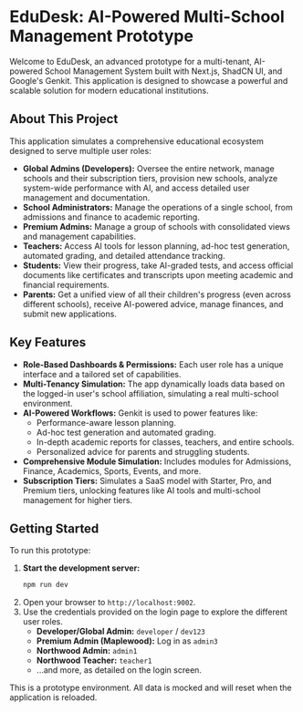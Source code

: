 
# EduDesk: AI-Powered Multi-School Management Prototype

Welcome to EduDesk, an advanced prototype for a multi-tenant, AI-powered School Management System built with Next.js, ShadCN UI, and Google's Genkit. This application is designed to showcase a powerful and scalable solution for modern educational institutions.

## About This Project

This application simulates a comprehensive educational ecosystem designed to serve multiple user roles:

-   **Global Admins (Developers):** Oversee the entire network, manage schools and their subscription tiers, provision new schools, analyze system-wide performance with AI, and access detailed user management and documentation.
-   **School Administrators:** Manage the operations of a single school, from admissions and finance to academic reporting.
-   **Premium Admins:** Manage a group of schools with consolidated views and management capabilities.
-   **Teachers:** Access AI tools for lesson planning, ad-hoc test generation, automated grading, and detailed attendance tracking.
-   **Students:** View their progress, take AI-graded tests, and access official documents like certificates and transcripts upon meeting academic and financial requirements.
-   **Parents:** Get a unified view of all their children's progress (even across different schools), receive AI-powered advice, manage finances, and submit new applications.

## Key Features

-   **Role-Based Dashboards & Permissions:** Each user role has a unique interface and a tailored set of capabilities.
-   **Multi-Tenancy Simulation:** The app dynamically loads data based on the logged-in user's school affiliation, simulating a real multi-school environment.
-   **AI-Powered Workflows:** Genkit is used to power features like:
    -   Performance-aware lesson planning.
    -   Ad-hoc test generation and automated grading.
    -   In-depth academic reports for classes, teachers, and entire schools.
    -   Personalized advice for parents and struggling students.
-   **Comprehensive Module Simulation:** Includes modules for Admissions, Finance, Academics, Sports, Events, and more.
-   **Subscription Tiers:** Simulates a SaaS model with Starter, Pro, and Premium tiers, unlocking features like AI tools and multi-school management for higher tiers.

## Getting Started

To run this prototype:

1.  **Start the development server:**
    ```bash
    npm run dev
    ```
2.  Open your browser to `http://localhost:9002`.
3.  Use the credentials provided on the login page to explore the different user roles.
    -   **Developer/Global Admin:** `developer` / `dev123`
    -   **Premium Admin (Maplewood):** Log in as `admin3`
    -   **Northwood Admin:** `admin1`
    -   **Northwood Teacher:** `teacher1`
    -   ...and more, as detailed on the login screen.

This is a prototype environment. All data is mocked and will reset when the application is reloaded.

  
